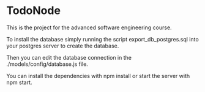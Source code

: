 # TodoNode
This is the project for the advanced software engineering course.

To install the database simply running the script export_db_postgres.sql into your postgres server to create the database.

Then you can edit the database connection in the ./models/config/database.js file.

You can install the dependencies with npm install or start the server with npm start.

